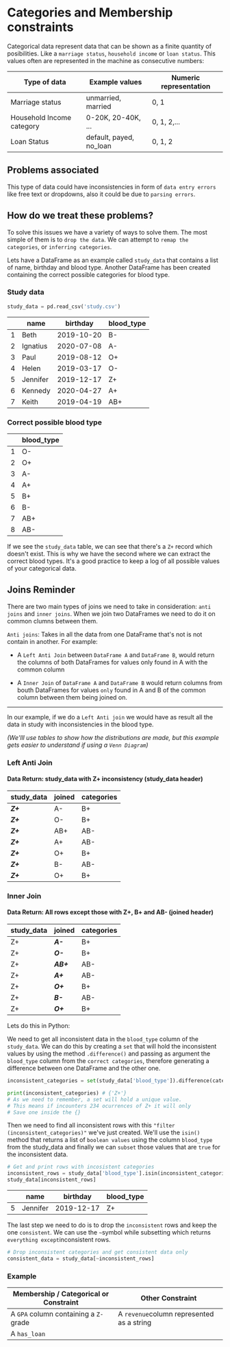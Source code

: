# Categories and Membership constraints
Categorical data represent data that can be shown as a finite quantity of posibilities. Like a `marriage status`, `household income` or `loan status`. This values often are represented in the machine as consecutive numbers:

|Type of data| Example values| Numeric representation|
|---|---|---|
|Marriage status| unmarried, married|0, 1|
|Household Income category| 0-20K, 20-40K, ...|0, 1, 2,...|
|Loan Status| default, payed, no_loan| 0, 1, 2|

## Problems associated
This type of data could have inconsistencies in form of `data entry errors` like free text or dropdowns, also it could be due to `parsing errors`.

## How do we treat these problems?
To solve this issues we have a variety of ways to solve them. The most simple of them is to `drop the data`. We can attempt to `remap the categories`, or `inferring categories`.

Lets have a DataFrame as an example called `study_data` that contains a list of name, birthday and blood type. Another DataFrame has been created containing the correct possible categories for blood type.
### Study data
```python
study_data = pd.read_csv('study.csv')
```
||name|birthday|blood_type|
|--|--|--|--|
|1|Beth|2019-10-20|B-|
|2|Ignatius|2020-07-08|A-|
|3|Paul|2019-08-12|O+|
|4|Helen|2019-03-17|O-|
|5|Jennifer|2019-12-17|Z+|
|6|Kennedy|2020-04-27|A+|
|7|Keith|2019-04-19|AB+|

### Correct possible blood type

||blood_type|
|--|--|
|1|O-|
|2|O+|
|3|A-|
|4|A+|
|5|B+|
|6|B-|
|7|AB+|
|8|AB-|

If we see the `study_data` table, we can see that there's a `Z+` record which doesn't exist. This is why we have the second where we can extract the correct blood types. It's a good practice to keep a log of all possible values of your categorical data.

## Joins Reminder
There are two main types of joins we need to take in consideration: `anti joins` and `inner joins`. When we join two DataFrames we need to do it on common clumns between them.

`Anti joins`: Takes in all the data from one DataFrame that's not is not contain in another. For example: 

* A `Left Anti Join` between `DataFrame A` and `DataFrame B`, would return the columns of both DataFrames for values only found in A with the common column

* A `Inner Join` of `DataFrame A` and `DataFrame B` would return columns from bouth DataFrames for values `only` found in A and B of the common column between them being joined on.

---
In our example, if we do a `Left Anti join` we would have as result all the data in study with inconsistencies in the blood type.

*(We'lll use tables to show how the distributions are made, but this example gets easier to understand if using a `Venn Diagram`)*

### Left Anti Join
#### Data Return: study_data with Z+ inconsistency (study_data header)

|study_data | joined|categories|
|--|--|--|
|***Z+***|A-|B+|
|***Z+***|O-|B+|
|***Z+***|AB+|AB-|
|***Z+***|A+|AB-|
|***Z+***|O+|B+|
|***Z+***|B-|AB-|
|***Z+***|O+|B+|

### Inner Join
#### Data Return: All rows except those with Z+, B+ and AB- (joined header)
|study_data | joined|categories|
|--|--|--|
|Z+|***A-***|B+|
|Z+|***O-***|B+|
|Z+|***AB+***|AB-|
|Z+|***A+***|AB-|
|Z+|***O+***|B+|
|Z+|***B-***|AB-|
|Z+|***O+***|B+|

Lets do this in Python:

We need to get all inconsistent data in the `blood_type` column of the `study_data`. We can do this by creating a `set` that will hold the inconsistent values by using the method `.difference()` and passing as argument the `blood_type` column from the `correct categories`, therefore generating a difference between one DataFrame and the other one.

```python
inconsistent_categories = set(study_data['blood_type']).difference(categories['blood_type'])

print(inconsistent_categories) # {'Z+'}
# As we need to remember, a set will hold a unique value.
# This means if incounters 234 ocurrences of Z+ it will only
# Save one inside the {}
```

Then we need to find all inconsistent rows with this `"filter (inconsistent_categories)"` we've just created. We'll use the `isin()` method that returns a list of `boolean values` using the column `blood_type` from the study_data and finally we can `subset` those values that are `true` for the inconsistent data.

```python
# Get and print rows with incosistent categories
inconsistent_rows = study_data['blood_type'].isin(inconsistent_categories)
study_data[inconsistent_rows]
```
||name|birthday|blood_type|
|--|--|--|--|
|5|Jennifer|2019-12-17|Z+|

The last step we need to do is to drop the `inconsistent` rows and keep the one `consistent`. We can use the `~`symbol while subsetting which returns `everything except`inconsistent rows.

```python
# Drop inconsistent categories and get consistent data only
consistent_data = study_data[~inconsistent_rows]
```

### Example

|Membership / Categorical or Constraint | Other Constraint
|--|--|
|A `GPA` column containing a `Z-` grade|A `revenue`column represented as a string|
|A `has_loan`


